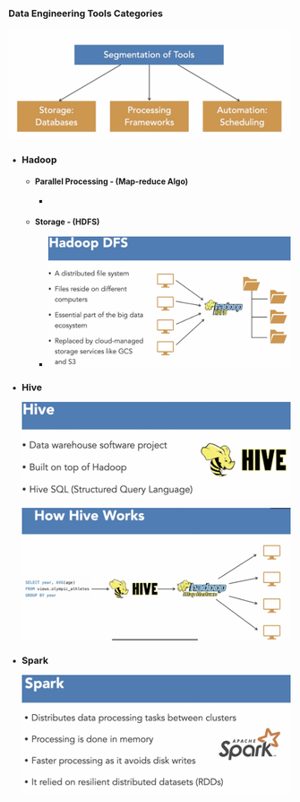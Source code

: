 ### Data Engineering Tools Categories 
![](../../Images/de_tools.png)

* ### Hadoop
  * #### Parallel Processing - (Map-reduce Algo) 
    * 
  * #### Storage - (HDFS)
    * ![](../../Images/hdfs.png)
* ### Hive
  ![](../../Images/hive1.png)

  ![](../../Images/hive2.png)
* ### Spark
  ![](../../Images/spark.png)
